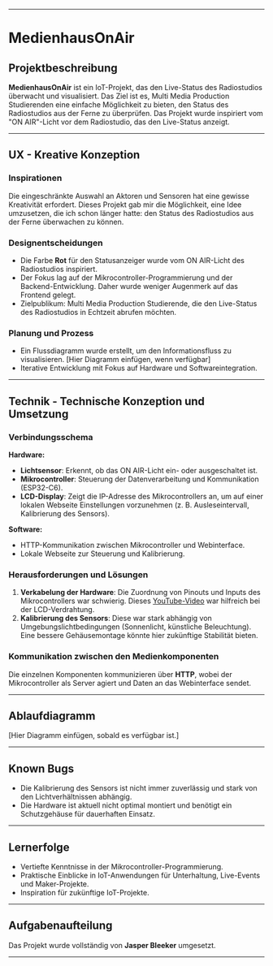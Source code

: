 
---

# MedienhausOnAir

## Projektbeschreibung
**MedienhausOnAir** ist ein IoT-Projekt, das den Live-Status des Radiostudios überwacht und visualisiert. Das Ziel ist es, Multi Media Production Studierenden eine einfache Möglichkeit zu bieten, den Status des Radiostudios aus der Ferne zu überprüfen. Das Projekt wurde inspiriert vom "ON AIR"-Licht vor dem Radiostudio, das den Live-Status anzeigt.

---

## UX - Kreative Konzeption

### Inspirationen
Die eingeschränkte Auswahl an Aktoren und Sensoren hat eine gewisse Kreativität erfordert. Dieses Projekt gab mir die Möglichkeit, eine Idee umzusetzen, die ich schon länger hatte: den Status des Radiostudios aus der Ferne überwachen zu können.

### Designentscheidungen
- Die Farbe **Rot** für den Statusanzeiger wurde vom ON AIR-Licht des Radiostudios inspiriert.
- Der Fokus lag auf der Mikrocontroller-Programmierung und der Backend-Entwicklung. Daher wurde weniger Augenmerk auf das Frontend gelegt.
- Zielpublikum: Multi Media Production Studierende, die den Live-Status des Radiostudios in Echtzeit abrufen möchten.

### Planung und Prozess
- Ein Flussdiagramm wurde erstellt, um den Informationsfluss zu visualisieren. [Hier Diagramm einfügen, wenn verfügbar]
- Iterative Entwicklung mit Fokus auf Hardware und Softwareintegration.

---

## Technik - Technische Konzeption und Umsetzung

### Verbindungsschema
**Hardware:**
- **Lichtsensor**: Erkennt, ob das ON AIR-Licht ein- oder ausgeschaltet ist.
- **Mikrocontroller**: Steuerung der Datenverarbeitung und Kommunikation (ESP32-C6).
- **LCD-Display**: Zeigt die IP-Adresse des Mikrocontrollers an, um auf einer lokalen Webseite Einstellungen vorzunehmen (z. B. Ausleseintervall, Kalibrierung des Sensors).

**Software:**
- HTTP-Kommunikation zwischen Mikrocontroller und Webinterface.
- Lokale Webseite zur Steuerung und Kalibrierung.

### Herausforderungen und Lösungen
1. **Verkabelung der Hardware**: Die Zuordnung von Pinouts und Inputs des Mikrocontrollers war schwierig. Dieses [YouTube-Video](https://www.youtube.com/watch?v=g_6OJDyUw1w&t=321s) war hilfreich bei der LCD-Verdrahtung.
2. **Kalibrierung des Sensors**: Diese war stark abhängig von Umgebungslichtbedingungen (Sonnenlicht, künstliche Beleuchtung). Eine bessere Gehäusemontage könnte hier zukünftige Stabilität bieten.

### Kommunikation zwischen den Medienkomponenten
Die einzelnen Komponenten kommunizieren über **HTTP**, wobei der Mikrocontroller als Server agiert und Daten an das Webinterface sendet.

---

## Ablaufdiagramm
[Hier Diagramm einfügen, sobald es verfügbar ist.]

---

## Known Bugs
- Die Kalibrierung des Sensors ist nicht immer zuverlässig und stark von den Lichtverhältnissen abhängig.
- Die Hardware ist aktuell nicht optimal montiert und benötigt ein Schutzgehäuse für dauerhaften Einsatz.

---

## Lernerfolge
- Vertiefte Kenntnisse in der Mikrocontroller-Programmierung.
- Praktische Einblicke in IoT-Anwendungen für Unterhaltung, Live-Events und Maker-Projekte.
- Inspiration für zukünftige IoT-Projekte.

---

## Aufgabenaufteilung
Das Projekt wurde vollständig von **Jasper Bleeker** umgesetzt.

---
